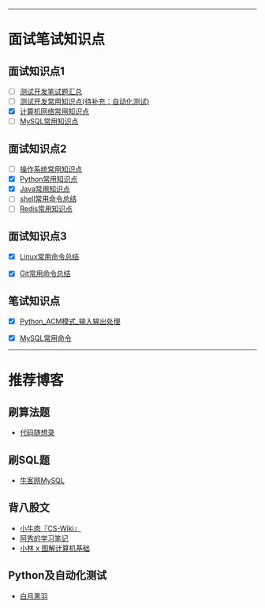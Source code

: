 

<hr/>

# 面试笔试知识点
## 面试知识点1
- [ ] [测试开发笔试题汇总](https://github.com/verolls/SDET_interview/blob/main/docs/测试开发笔试题汇总.md)
- [ ] [测试开发常用知识点(待补充：自动化测试)](https://github.com/verolls/SDET_interview/blob/main/docs/测试开发常用知识点.md)
- [x] [计算机网络常用知识点](https://github.com/verolls/SDET_interview/blob/main/docs/计算机网络常用知识点.md)
- [ ] [MySQL常用知识点](https://github.com/verolls/SDET_interview/blob/main/docs/MySQL常用知识点.md)

## 面试知识点2
- [ ] [操作系统常用知识点](https://github.com/verolls/SDET_interview/blob/main/docs/操作系统常用知识点.md)
- [x] [Python常用知识点](https://github.com/verolls/SDET_interview/blob/main/docs/Python常用知识点.md)
- [x] [Java常用知识点](https://github.com/verolls/SDET_interview/blob/main/docs/Java常用知识点.md)
- [ ] [shell常用命令总结](https://github.com/verolls/SDET_interview/blob/main/docs/shell常用命令总结.md)
- [ ] [Redis常用知识点](https://github.com/verolls/SDET_interview/blob/main/docs/Redis常用知识点.md)

## 面试知识点3
- [x] [Linux常用命令总结](https://github.com/verolls/SDET_interview/blob/main/docs/Linux常用命令总结.md)
- [x] [Git常用命令总结](https://github.com/verolls/SDET_interview/blob/main/docs/Git常用命令总结.md)


## 笔试知识点
- [x] [Python_ACM模式_输入输出处理](https://github.com/verolls/SDET_interview/blob/main/docs/Python_ACM模式_输入输出处理.md)
- [x] [MySQL常用命令](https://github.com/verolls/SDET_interview/blob/main/docs/MySQL常用命令.md)


<hr/>

# 推荐博客

## 刷算法题
- [代码随想录](https://programmercarl.com/)
## 刷SQL题
- [牛客网MySQL](https://www.nowcoder.com/exam/oj?page=1&tab=SQL%E7%AF%87&topicId=199)

## 背八股文
- [小牛肉『CS-Wiki』](https://www.cswiki.top/)
- [阿秀的学习笔记](https://interviewguide.cn/)
- [小林 x 图解计算机基础](https://xiaolincoding.com/)

## Python及自动化测试
- [白月黑羽](https://www.byhy.net/)